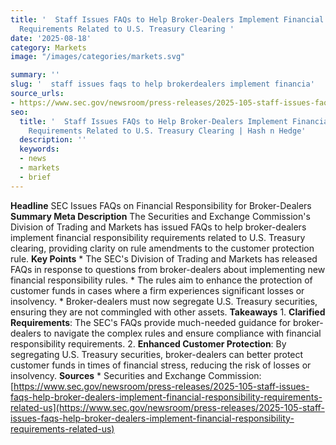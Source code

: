```yaml
---
title: '  Staff Issues FAQs to Help Broker-Dealers Implement Financial Responsibility
  Requirements Related to U.S. Treasury Clearing '
date: '2025-08-18'
category: Marketsimage: "/images/categories/markets.svg"

summary: ''
slug: '  staff issues faqs to help brokerdealers implement financia'
source_urls:
- https://www.sec.gov/newsroom/press-releases/2025-105-staff-issues-faqs-help-broker-dealers-implement-financial-responsibility-requirements-related-us
seo:
  title: '  Staff Issues FAQs to Help Broker-Dealers Implement Financial Responsibility
    Requirements Related to U.S. Treasury Clearing | Hash n Hedge'
  description: ''
  keywords:
  - news
  - markets
  - brief
---
```


**Headline** SEC Issues FAQs on Financial Responsibility for Broker-Dealers  **Summary Meta Description** The Securities and Exchange Commission's Division of Trading and Markets has issued FAQs to help broker-dealers implement financial responsibility requirements related to U.S. Treasury clearing, providing clarity on rule amendments to the customer protection rule.  **Key Points**  * The SEC's Division of Trading and Markets has released FAQs in response to questions from broker-dealers about implementing new financial responsibility rules. * The rules aim to enhance the protection of customer funds in cases where a firm experiences significant losses or insolvency. * Broker-dealers must now segregate U.S. Treasury securities, ensuring they are not commingled with other assets.  **Takeaways**  1. **Clarified Requirements**: The SEC's FAQs provide much-needed guidance for broker-dealers to navigate the complex rules and ensure compliance with financial responsibility requirements. 2. **Enhanced Customer Protection**: By segregating U.S. Treasury securities, broker-dealers can better protect customer funds in times of financial stress, reducing the risk of losses or insolvency.  **Sources** * Securities and Exchange Commission: [https://www.sec.gov/newsroom/press-releases/2025-105-staff-issues-faqs-help-broker-dealers-implement-financial-responsibility-requirements-related-us](https://www.sec.gov/newsroom/press-releases/2025-105-staff-issues-faqs-help-broker-dealers-implement-financial-responsibility-requirements-related-us) 
